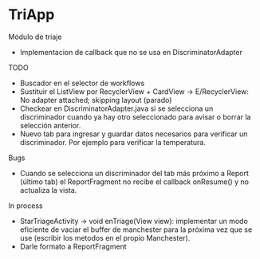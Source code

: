 # TriApp

Módulo de triaje

- Implementacion de callback que no se usa en DiscriminatorAdapter

TODO

- Buscador en el selector de workflows
- Sustituir el ListView por RecyclerView + CardView -> E/RecyclerView: No adapter attached; skipping layout (parado) 
- Checkear en DiscriminatorAdapter.java si se selecciona un discriminador cuando ya hay otro seleccionado para avisar o borrar la selección anterior.
- Nuevo tab para ingresar y guardar datos necesarios para verificar un discriminador. Por ejemplo para verificar la temperatura.

Bugs

- Cuando se selecciona un discriminador del tab más próximo a Report (último tab) el ReportFragment no recibe el callback onResume() y no actualiza la vista.

In process

- StarTriageActivity -> void enTriage(View view): implementar un modo eficiente de vaciar el buffer de manchester para la próxima vez que se use (escribir los metodos en el propio Manchester).
- Darle formato a ReportFragment

